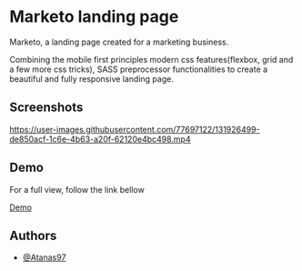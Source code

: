 
# Marketo landing page

Marketo, a landing page created for a marketing business. 

Combining the mobile first principles 
modern css features(flexbox, grid and a few more css tricks), SASS preprocessor functionalities to create a beautiful and fully responsive landing page.


## Screenshots


https://user-images.githubusercontent.com/77697122/131926499-de850acf-1c6e-4b63-a20f-62120e4bc498.mp4


  
## Demo
For a full view, follow the link bellow

[Demo](https://merry-tiramisu-beb31a.netlify.app/)

  
## Authors

- [@Atanas97](https://www.github.com/Atanas97)

  
